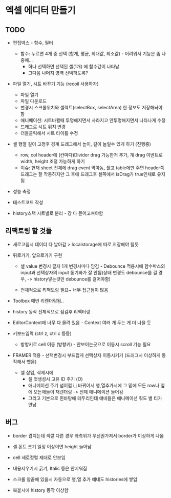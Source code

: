 # 엑셀 에디터 만들기

## TODO 
- 편집박스 - 함수, 필터
  - 함수: 누르면 4개 중 선택 (합계, 평균, 최대값, 최소값) - 어려워서 기능은 좀 나중에...
    - 하나 선택하면 선택된 셀(1개) 에 함수값이 나타남
    - 그다음 나머지 영역 선택하도록?
- 파일 열기, 시트 바꾸기 기능 (recoil 사용하자)
  - 파일 열기
  - 파일 다운로드
  - 변경시 스크롤위치와 셀렉트(selectBox, selectArea) 한 정보도 저장해놔야 함
  - 애니메이션: 시트바뀔때 투명해지면서 사라지고 안투명해지면서 나타나게 수정
  - 드래그로 시트 위치 변경
  - 더블클릭해서 시트 타이틀 수정

- 셀 행열 길이 고정후 경계 드래그해서 높이, 길이 늘일수 있게 하기 (진행중)
  - row, col header에 (칸마다)Divider drag 가능한거 추가, 걔 drag 이벤트로 width, height 조정 가능하게 하기
  - 이슈: 현재 sheet 전체에 drag event 막아놈, 풀고 table에만 주면 header쪽 드래그는 잘 작동하지만 그 후에 드래그후 셀쪽에서 isDrag가 true인채로 유지됨
- 성능 측정
- 테스트코드 작성
- history스택 시트별로 분리 - 걍 다 뜯어고쳐야함

## 리팩토링 할 것들

- 새로고침시 데이터 다 날아감 > localstorage에 따로 저장해야 될듯

- 뒤로가기, 앞으로가기 구현

  - 셀 value 변경시 글자 1개 변경시마다 담김 - Debounce 적용시에 함수박스의 input과 선택상자의 input 동기화가 잘 안됨(상태 변경도 debounce를 걸 경우, -> history넣는것만 debounce를 걸어야함)

  - 전체적으로 리팩토링 필요~ 너무 접근점이 많음
- Toolbox 매번 리렌더링됨..
- history 동작 전체적으로 점검후 리팩터링
- EditorContext에 너무 다 몰려 있음 - Context 여러 개 두는 게 더 나을 듯
- 키보드입력 (ctrl z, ctrl c 등등) 
  - 방향키로 cell 이동 (방향키) - 안보이는곳으로 이동시 scroll 기능 필요
- FRAMER 적용 - 선택변경시 부드럽게 선택상자 이동시키기 (드래그시 이상하게 동작해서 뺏음)
  - 셀 삽입, 삭제시에 
    - 셀 첫생성시 고유 ID 주기 (O)
    - 애니메이션 주기 넘어렵 i,j 바뀌어서 행,열추가시에 그 밑에 모든 row나 옆에 모든애들이 재렌더링 -> 전체 애니메이션 들어감
    - 그리고 기본으로 흰바탕에 테두리인데 얘네들은 애니메이션 줘도 별 티가 안남

## 버그

- border 겹치는데 색깔 다른 경우 좌측위가 우선권가져서 border가 이상하게 나옴
- 셀 폰트 크기 일정 이상이면 height 늘어남

- cell 세로정렬 제대로 안보임

- 내용지우기시 굵기, Italic 등은 안지워짐

- 스크롤 양끝에 있을시 자동으로 행,열 추가 얘네도 histories에 쌓임

- 복붙시에 history 동작 이상함